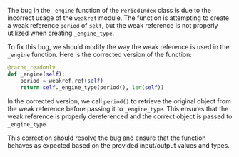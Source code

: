 The bug in the `_engine` function of the `PeriodIndex` class is due to the incorrect usage of the `weakref` module. The function is attempting to create a weak reference `period` of `self`, but the weak reference is not properly utilized when creating `_engine_type`.

To fix this bug, we should modify the way the weak reference is used in the `_engine` function. Here is the corrected version of the function:

```python
@cache_readonly
def _engine(self):
    period = weakref.ref(self)
    return self._engine_type(period(), len(self))
```

In the corrected version, we call `period()` to retrieve the original object from the weak reference before passing it to `_engine_type`. This ensures that the weak reference is properly dereferenced and the correct object is passed to `_engine_type`.

This correction should resolve the bug and ensure that the function behaves as expected based on the provided input/output values and types.